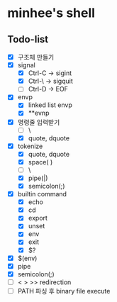 # minhee's shell

## Todo-list
- [x]  구조체 만들기
- [x]  signal
    - [x]  Ctrl-C -> sigint
    - [x]  Ctrl-\ -> sigquit
    - [ ]  Ctrl-D -> EOF
- [x]  envp
    - [x]  linked list envp
    - [x]  **evnp
- [x]  명령줄 입력받기
    - [ ]  \
    - [x]  quote, dquote
- [x]  tokenize
    - [x]  quote, dquote
    - [x]  space( )
    - [ ]  \
    - [x]  pipe(|)
    - [x]  semicolon(;)
- [x]  builtin command
    - [x]  echo
    - [x]  cd
    - [x]  export
    - [x]  unset
    - [x]  env
    - [x]  exit
    - [x]  $?
- [x]  $(env)
- [x]  pipe
- [x]  semicolon(;)
- [ ]  < > >> redirection
- [ ]  PATH 파싱 후 binary file execute
